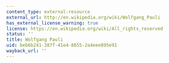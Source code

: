 ```yaml
---
content_type: external-resource
external_url: http://en.wikipedia.org/wiki/Wolfgang_Pauli
has_external_license_warning: true
license: https://en.wikipedia.org/wiki/All_rights_reserved
status: ''
title: Wolfgang Pauli
uid: beb6b241-387f-41e4-8655-2a4eee895e91
wayback_url: ''
---
```

